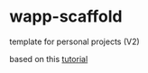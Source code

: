 # wapp-scaffold
template for personal projects (V2)


based on this [tutorial](https://www.youtube.com/watch?v=nNQGmO2RLe4)

